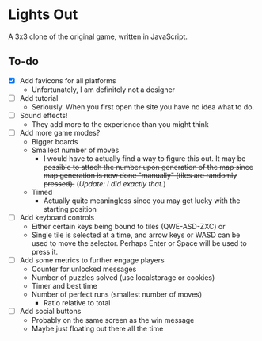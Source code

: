 # Lights Out

A 3x3 clone of the original game, written in JavaScript.

## To-do
- [x] Add favicons for all platforms
  - Unfortunately, I am definitely not a designer
- [ ] Add tutorial
  - Seriously. When you first open the site you have no idea what to do.
- [ ] Sound effects!
  - They add more to the experience than you might think
- [ ] Add more game modes?
  - Bigger boards
  - Smallest number of moves
    - ~~I would have to actually find a way to figure this out. It may be possible to attach the number upon generation of the map since map generation is now done "manually" (tiles are randomly pressed).~~ (*Update: I did exactly that.*)
  - Timed
    - Actually quite meaningless since you may get lucky with the starting position
- [ ] Add keyboard controls
  - Either certain keys being bound to tiles (QWE-ASD-ZXC) or
  - Single tile is selected at a time, and arrow keys or WASD can be used to move the selector. Perhaps Enter or Space will be used to press it.
- [ ] Add some metrics to further engage players
  - Counter for unlocked messages
  - Number of puzzles solved (use localstorage or cookies)
  - Timer and best time
  - Number of perfect runs (smallest number of moves)
    - Ratio relative to total
- [ ] Add social buttons
  - Probably on the same screen as the win message
  - Maybe just floating out there all the time
